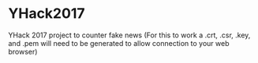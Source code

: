 # YHack2017
YHack 2017 project to counter fake news
(For this to work a .crt, .csr, .key, and .pem will need to be generated to allow connection to your web browser)
